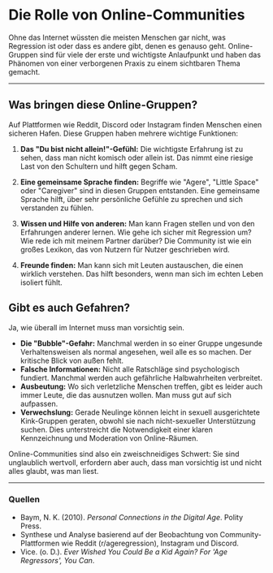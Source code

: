 # Die Rolle von Online-Communities

Ohne das Internet wüssten die meisten Menschen gar nicht, was Regression ist oder dass es andere gibt, denen es genauso geht. Online-Gruppen sind für viele der erste und wichtigste Anlaufpunkt und haben das Phänomen von einer verborgenen Praxis zu einem sichtbaren Thema gemacht.

---

## Was bringen diese Online-Gruppen?

Auf Plattformen wie Reddit, Discord oder Instagram finden Menschen einen sicheren Hafen. Diese Gruppen haben mehrere wichtige Funktionen:

1. **Das "Du bist nicht allein!"-Gefühl:** Die wichtigste Erfahrung ist zu sehen, dass man nicht komisch oder allein ist. Das nimmt eine riesige Last von den Schultern und hilft gegen Scham.

2. **Eine gemeinsame Sprache finden:** Begriffe wie "Agere", "Little Space" oder "Caregiver" sind in diesen Gruppen entstanden. Eine gemeinsame Sprache hilft, über sehr persönliche Gefühle zu sprechen und sich verstanden zu fühlen.

3. **Wissen und Hilfe von anderen:** Man kann Fragen stellen und von den Erfahrungen anderer lernen. Wie gehe ich sicher mit Regression um? Wie rede ich mit meinem Partner darüber? Die Community ist wie ein großes Lexikon, das von Nutzern für Nutzer geschrieben wird.

4. **Freunde finden:** Man kann sich mit Leuten austauschen, die einen wirklich verstehen. Das hilft besonders, wenn man sich im echten Leben isoliert fühlt.

## Gibt es auch Gefahren?

Ja, wie überall im Internet muss man vorsichtig sein.

* **Die "Bubble"-Gefahr:** Manchmal werden in so einer Gruppe ungesunde Verhaltensweisen als normal angesehen, weil alle es so machen. Der kritische Blick von außen fehlt.
* **Falsche Informationen:** Nicht alle Ratschläge sind psychologisch fundiert. Manchmal werden auch gefährliche Halbwahrheiten verbreitet.
* **Ausbeutung:** Wo sich verletzliche Menschen treffen, gibt es leider auch immer Leute, die das ausnutzen wollen. Man muss gut auf sich aufpassen.
* **Verwechslung:** Gerade Neulinge können leicht in sexuell ausgerichtete Kink-Gruppen geraten, obwohl sie nach nicht-sexueller Unterstützung suchen. Dies unterstreicht die Notwendigkeit einer klaren Kennzeichnung und Moderation von Online-Räumen.

Online-Communities sind also ein zweischneidiges Schwert: Sie sind unglaublich wertvoll, erfordern aber auch, dass man vorsichtig ist und nicht alles glaubt, was man liest.

---

### **Quellen**

* Baym, N. K. (2010). *Personal Connections in the Digital Age*. Polity Press.
* Synthese und Analyse basierend auf der Beobachtung von Community-Plattformen wie Reddit (r/ageregression), Instagram und Discord.
* Vice. (o. D.). *Ever Wished You Could Be a Kid Again? For 'Age Regressors', You Can*. 